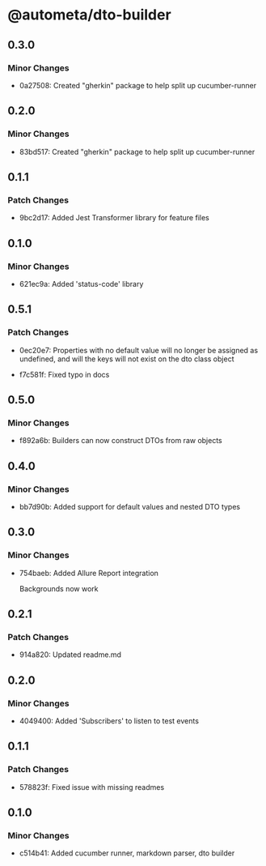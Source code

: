 # @autometa/dto-builder

## 0.3.0

### Minor Changes

- 0a27508: Created "gherkin" package to help split up cucumber-runner

## 0.2.0

### Minor Changes

- 83bd517: Created "gherkin" package to help split up cucumber-runner

## 0.1.1

### Patch Changes

- 9bc2d17: Added Jest Transformer library for feature files

## 0.1.0

### Minor Changes

- 621ec9a: Added 'status-code' library

## 0.5.1

### Patch Changes

- 0ec20e7: Properties with no default value will no longer be assigned as undefined, and will the keys will not exist on the dto class object

- f7c581f: Fixed typo in docs

## 0.5.0

### Minor Changes

- f892a6b: Builders can now construct DTOs from raw objects

## 0.4.0

### Minor Changes

- bb7d90b: Added support for default values and nested DTO types

## 0.3.0

### Minor Changes

- 754baeb: Added Allure Report integration

  Backgrounds now work

## 0.2.1

### Patch Changes

- 914a820: Updated readme.md

## 0.2.0

### Minor Changes

- 4049400: Added 'Subscribers' to listen to test events

## 0.1.1

### Patch Changes

- 578823f: Fixed issue with missing readmes

## 0.1.0

### Minor Changes

- c514b41: Added cucumber runner, markdown parser, dto builder
